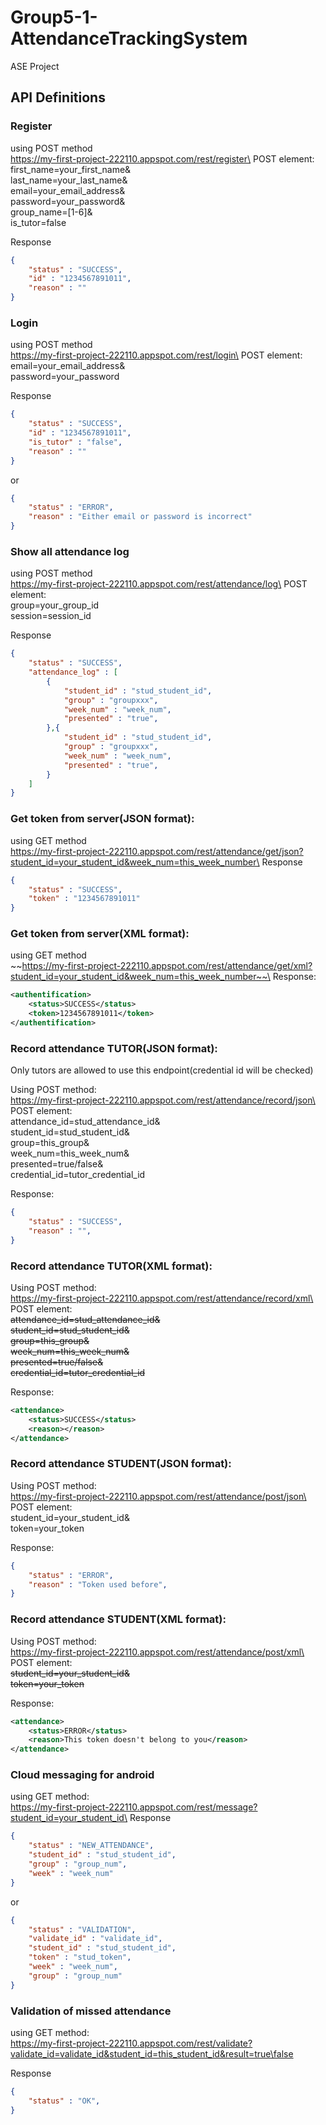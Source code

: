 # Group5-1-AttendanceTrackingSystem

ASE Project

## API Definitions
### Register
using POST method\
https://my-first-project-222110.appspot.com/rest/register\
POST element:\
first_name=your_first_name&\
last_name=your_last_name&\
email=your_email_address&\
password=your_password&\
group_name=[1-6]&\
is_tutor=false

Response

```JSON
{
	"status" : "SUCCESS",
    "id" : "1234567891011",
    "reason" : ""
}
```

### Login
using POST method\
https://my-first-project-222110.appspot.com/rest/login\
POST element:\
email=your_email_address&\
password=your_password

Response

```JSON
{
	"status" : "SUCCESS",
    "id" : "1234567891011",
    "is_tutor" : "false",
    "reason" : ""
}
```
or
```JSON
{
	"status" : "ERROR",
    "reason" : "Either email or password is incorrect"
}
```

### Show all attendance log
using POST method\
https://my-first-project-222110.appspot.com/rest/attendance/log\
POST element:\
group=your_group_id\
session=session_id

Response

```JSON
{
	"status" : "SUCCESS",
	"attendance_log" : [
        {
            "student_id" : "stud_student_id",
            "group" : "groupxxx",
            "week_num" : "week_num",
            "presented" : "true",
        },{
            "student_id" : "stud_student_id",
            "group" : "groupxxx",
            "week_num" : "week_num",
            "presented" : "true",
        }
    ]
}
```

### Get token from server(JSON format):
using GET method\
https://my-first-project-222110.appspot.com/rest/attendance/get/json?student_id=your_student_id&week_num=this_week_number\
Response

```JSON
{
	"status" : "SUCCESS",
	"token" : "1234567891011"
}
```

### Get token from server(XML format):
using GET method\
~~https://my-first-project-222110.appspot.com/rest/attendance/get/xml?student_id=your_student_id&week_num=this_week_number~~\
Response:
```XML
<authentification>
    <status>SUCCESS</status>
    <token>1234567891011</token>
</authentification>
```

### Record attendance TUTOR(JSON format):
Only tutors are allowed to use this endpoint(credential id will be checked)

Using POST method:\
https://my-first-project-222110.appspot.com/rest/attendance/record/json\
POST element:\
attendance_id=stud_attendance_id&\
student_id=stud_student_id&\
group=this_group&\
week_num=this_week_num&\
presented=true/false&\
credential_id=tutor_credential_id

Response:
```JSON
{
    "status" : "SUCCESS",
    "reason" : "",
}
```

### Record attendance TUTOR(XML format):
Using POST method:\
https://my-first-project-222110.appspot.com/rest/attendance/record/xml\
POST element:\
~~attendance_id=stud_attendance_id&\
student_id=stud_student_id&\
group=this_group&\
week_num=this_week_num&\
presented=true/false&\
credential_id=tutor_credential_id~~

Response:
```XML
<attendance>
    <status>SUCCESS</status>
    <reason></reason>
</attendance>
```

### Record attendance STUDENT(JSON format):
Using POST method:\
https://my-first-project-222110.appspot.com/rest/attendance/post/json\
POST element:\
student_id=your_student_id&\
token=your_token

Response:
```JSON
{
    "status" : "ERROR",
    "reason" : "Token used before",
}
```
### Record attendance STUDENT(XML format):
Using POST method:\
https://my-first-project-222110.appspot.com/rest/attendance/post/xml\
POST element:\
~~student_id=your_student_id&\
token=your_token~~

Response:
```XML
<attendance>
    <status>ERROR</status>
    <reason>This token doesn't belong to you</reason>
</attendance>
```

### Cloud messaging for android
using GET method:\
https://my-first-project-222110.appspot.com/rest/message?student_id=your_student_id\
Response
```JSON
{
    "status" : "NEW_ATTENDANCE",
    "student_id" : "stud_student_id",
    "group" : "group_num",
    "week" : "week_num"
}
```
or
```JSON
{
    "status" : "VALIDATION",
    "validate_id" : "validate_id",
    "student_id" : "stud_student_id",
    "token" : "stud_token",
    "week" : "week_num",
    "group" : "group_num"
}
```

### Validation of missed attendance
using GET method:\
https://my-first-project-222110.appspot.com/rest/validate?validate_id=validate_id&student_id=this_student_id&result=true\false

Response
```JSON
{
    "status" : "OK",
}
```